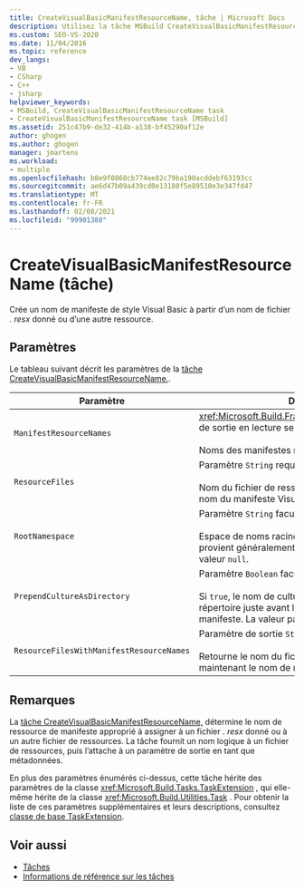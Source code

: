 ```yaml
---
title: CreateVisualBasicManifestResourceName, tâche | Microsoft Docs
description: Utilisez la tâche MSBuild CreateVisualBasicManifestResourceName, pour créer un nom de manifeste de style Visual Basic à partir d’un nom de fichier. resx donné ou d’une autre ressource.
ms.custom: SEO-VS-2020
ms.date: 11/04/2016
ms.topic: reference
dev_langs:
- VB
- CSharp
- C++
- jsharp
helpviewer_keywords:
- MSBuild, CreateVisualBasicManifestResourceName task
- CreateVisualBasicManifestResourceName task [MSBuild]
ms.assetid: 251c47b9-de32-414b-a138-bf45290af12e
author: ghogen
ms.author: ghogen
manager: jmartens
ms.workload:
- multiple
ms.openlocfilehash: b8e9f0868cb774ee82c79ba190acddebf63193cc
ms.sourcegitcommit: ae6d47b09a439cd0e13180f5e89510e3e347fd47
ms.translationtype: MT
ms.contentlocale: fr-FR
ms.lasthandoff: 02/08/2021
ms.locfileid: "99901388"
---
```

# <a name="createvisualbasicmanifestresourcename-task"></a>CreateVisualBasicManifestResourceName (tâche)

Crée un nom de manifeste de style Visual Basic à partir d’un nom de fichier *. resx* donné ou d’une autre ressource.

## <a name="parameters"></a>Paramètres

 Le tableau suivant décrit les paramètres de la [tâche CreateVisualBasicManifestResourceName,](../msbuild/createvisualbasicmanifestresourcename-task.md).

| Paramètre | Description |
| - | - |
| `ManifestResourceNames` | <xref:Microsoft.Build.Framework.ITaskItem>`[]`paramètre de sortie en lecture seule.<br /><br /> Noms des manifestes résultants. |
| `ResourceFiles` | Paramètre `String` requis.<br /><br /> Nom du fichier de ressources à partir duquel créer le nom du manifeste Visual Basic. |
| `RootNamespace` | Paramètre `String` facultatif.<br /><br /> Espace de noms racine du fichier de ressources, qui provient généralement du fichier projet. Peut avoir la valeur `null`. |
| `PrependCultureAsDirectory` | Paramètre `Boolean` facultatif.<br /><br /> Si `true`, le nom de culture est ajouté comme nom de répertoire juste avant le nom de ressource de manifeste. La valeur par défaut est `true`. |
| `ResourceFilesWithManifestResourceNames` | Paramètre de sortie `String` en lecture seule facultatif.<br /><br /> Retourne le nom du fichier de ressources qui inclut maintenant le nom de ressource de manifeste. |

## <a name="remarks"></a>Remarques

 La [tâche CreateVisualBasicManifestResourceName,](../msbuild/createvisualbasicmanifestresourcename-task.md) détermine le nom de ressource de manifeste approprié à assigner à un fichier *. resx* donné ou à un autre fichier de ressources. La tâche fournit un nom logique à un fichier de ressources, puis l’attache à un paramètre de sortie en tant que métadonnées.

 En plus des paramètres énumérés ci-dessus, cette tâche hérite des paramètres de la classe <xref:Microsoft.Build.Tasks.TaskExtension> , qui elle-même hérite de la classe <xref:Microsoft.Build.Utilities.Task> . Pour obtenir la liste de ces paramètres supplémentaires et leurs descriptions, consultez [classe de base TaskExtension](../msbuild/taskextension-base-class.md).

## <a name="see-also"></a>Voir aussi

- [Tâches](../msbuild/msbuild-tasks.md)
- [Informations de référence sur les tâches](../msbuild/msbuild-task-reference.md)
